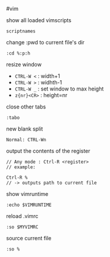 #vim

show all loaded vimscripts

    scriptnames

change :pwd to current file's dir

    :cd %:p:h
    
resize window
    
* `CTRL-W <` : width+1
* `CTRL-W >` : widhth-1
* `CTRL-W _` : set window to max height
* `z{nr}<CR>` : height=nr

close other tabs

    :tabo

new blank split

    Normal: CTRL-Wn

output the contents of the register

    // Any mode : Ctrl-R <register>
    // example:
    
    Ctrl-R %
    // -> outputs path to current file

show vimruntime 

    :echo $VIMRUNTIME

reload .vimrc

    :so $MYVIMRC
    
source current file

    :so %
